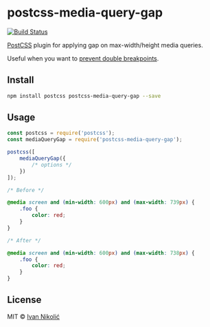 # postcss-media-query-gap

[![Build Status][ci-img]][ci]

[PostCSS][postcss] plugin for applying gap on max-width/height media queries.

Useful when you want to
[prevent double breakpoints](http://tzi.fr/css/prevent-double-breakpoint).

## Install

```sh
npm install postcss postcss-media-query-gap --save
```

## Usage

```js
const postcss = require('postcss');
const mediaQueryGap = require('postcss-media-query-gap');

postcss([
	mediaQueryGap({
		/* options */
	})
]);
```

```css
/* Before */

@media screen and (min-width: 600px) and (max-width: 739px) {
	.foo {
		color: red;
	}
}

/* After */

@media screen and (min-width: 600px) and (max-width: 738px) {
	.foo {
		color: red;
	}
}
```

## License

MIT © [Ivan Nikolić](http://ivannikolic.com)

<!-- prettier-ignore-start -->

[ci]: https://travis-ci.com/niksy/postcss-media-query-gap
[ci-img]: https://travis-ci.com/niksy/postcss-media-query-gap.svg?branch=master
[postcss]: https://github.com/postcss/postcss

<!-- prettier-ignore-end -->
